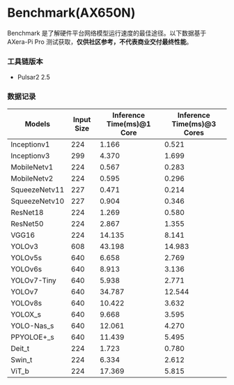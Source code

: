 # Benchmark(AX650N)

Benchmark 是了解硬件平台网络模型运行速度的最佳途径。以下数据基于 AXera-Pi Pro 测试获取，**仅供社区参考，不代表商业交付最终性能**。

### 工具链版本
- Pulsar2 2.5

### 数据记录

| Models         | Input Size | Inference Time(ms)@1 Core | Inference Time(ms)@3 Cores |
| -------------- | ---------- | ----------------------------- | ------------------------------ |
| Inceptionv1    | 224        | 1.166                         | 0.521                          |
| Inceptionv3    | 299        | 4.370                         | 1.699                          |
| MobileNetv1    | 224        | 0.567                         | 0.283                          |
| MobileNetv2    | 224        | 0.595                         | 0.296                          |
| SqueezeNetv11  | 227        | 0.471                         | 0.214                          |
| SqueezeNetv10  | 227        | 0.904                         | 0.346                          |
| ResNet18       | 224        | 1.269                         | 0.580                          |
| ResNet50       | 224        | 2.867                         | 1.355                          |
| VGG16          | 224        | 14.135                        | 8.141                          |
| YOLOv3         | 608        | 43.198                        | 14.983                         |
| YOLOv5s        | 640        | 6.658                         | 2.769                          |
| YOLOv6s        | 640        | 8.913                         | 3.136                          |
| YOLOv7-Tiny    | 640        | 5.938                         | 2.771                          |
| YOLOv7         | 640        | 34.787                        | 12.544                         |
| YOLOv8s        | 640        | 10.422                        | 3.632                          |
| YOLOX_s        | 640        | 9.668                         | 3.595                          |
| YOLO-Nas_s     | 640        | 12.061                        | 4.270                          |
| PPYOLOE+_s     | 640        | 11.439                        | 5.495                          |
| Deit_t         | 224        | 1.723                         | 0.780                          |
| Swin_t         | 224        | 6.334                         | 2.612                          |
| ViT_b          | 224        | 17.369                        | 5.815                          |

